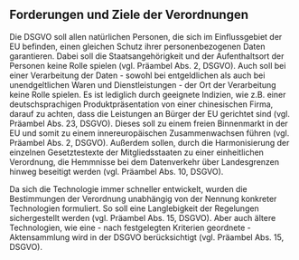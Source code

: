 ## Forderungen und Ziele der Verordnungen

Die DSGVO soll allen natürlichen Personen, die sich im Einflussgebiet der EU befinden, einen gleichen Schutz ihrer personenbezogenen Daten garantieren. Dabei soll die Staatsangehörigkeit und der Aufenthaltsort der Personen keine Rolle spielen (vgl. Präambel Abs. 2, DSGVO). Auch soll bei einer Verarbeitung der Daten - sowohl bei entgeldlichen als auch bei unendgeltlichen Waren und Dienstleistungen - der Ort der Verarbeitung keine Rolle spielen. Es ist lediglich durch geeignete Indizien, wie z.B. einer deutschsprachigen Produktpräsentation von einer chinesischen Firma, darauf zu achten, dass die Leistungen an Bürger der EU gerichtet sind (vgl. Präambel Abs. 23, DSGVO). Dieses soll zu einem freien Binnenmarkt in der EU und somit zu einem innereuropäischen Zusammenwachsen führen (vgl. Präambel Abs. 2, DSGVO). Außerdem sollen, durch die Harmonisierung der einzelnen Gesetztestexte der Mitgliedsstaaten zu einer einheitlichen Verordnung, die Hemmnisse bei dem Datenverkehr über Landesgrenzen hinweg beseitigt werden (vgl. Präambel Abs. 10, DSGVO).

Da sich die Technologie immer schneller entwickelt, wurden die Bestimmungen der Verordnung unabhängig von der Nennung konkreter Technologien formuliert. So soll eine Langlebigkeit der Regelungen sichergestellt werden (vgl. Präambel Abs. 15, DSGVO). Aber auch ältere Technologien, wie eine - nach festgelegten Kriterien geordnete - Aktensammlung wird in der DSGVO berücksichtigt (vgl. Präambel Abs. 15, DSGVO).

